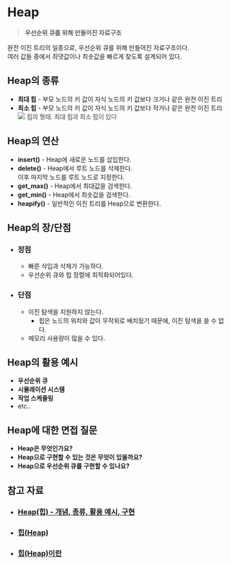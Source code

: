 # Heap
  > **우선순위 큐를 위해 만들어진 자료구조**

  완전 이진 트리의 일종으로, 우선순위 큐를 위해 만들어진 자료구조이다.  
  여러 값들 중에서 최댓값이나 최솟값을 빠르게 찾도록 설계되어 있다.  
  
  ## Heap의 종류
  - **최대 힙** - 부모 노드의 키 값이 자식 노드의 키 값보다 크거나 같은 완전 이진 트리  
  - **최소 힙** - 부모 노드의 키 값이 자식 노드의 키 값보다 작거나 같은 완전 이진 트리  
  ![](https://media.discordapp.net/attachments/1089767490537656340/1156222671638511707/ea61de672e9194d3.png?ex=65142fc6&is=6512de46&hm=27c28964ec13ca490262534d159e1fa68feedbfd8a9eabc6976061f82d80d205&=&width=1440&height=574)
    <span style="color: gray; font-weight: bolder">힙의 형태. 최대 힙과 최소 힙이 있다</span>

  ## Heap의 연산
  - **insert()** - Heap에 새로운 노드를 삽입한다.
  - **delete()** - Heap에서 루트 노드를 삭제한다.  
  이후 마지막 노드를 루트 노드로 지정한다.
  - **get_max()** - Heap에서 최대값을 검색한다.
  - **get_min()** - Heap에서 최솟값을 검색한다.
  - **heapify()** - 일반적인 이진 트리를 Heap으로 변환한다.


  ## Heap의 장/단점
  - ### 장점
    - 빠른 삭입과 삭제가 가능하다.
    - 우선순위 큐와 힙 정렬에 최적화되어있다.

  - ### 단점
    - 이진 탐색을 지원하지 않는다.
      - 힙은 노드의 위치와 값이 무작위로 배치됬기 때문에, 이진 탐색을 쓸 수 없다.
    - 메모리 사용량이 많을 수 있다.

  ## Heap의 활용 예시
  - **우선순위 큐**
  - **시뮬레이션 시스템**
  - **작업 스케줄링**
  - etc..

  ## Heap에 대한 면접 질문
  - **Heap은 무엇인가요?**
  - **Heap으로 구현할 수 있는 것은 무엇이 있을까요?**
  - **Heap으로 우선순위 큐를 구현할 수 있나요?**

  ## 참고 자료
  - ### <a href="https://velog.io/@yanghl98/%EC%9E%90%EB%A3%8C%EA%B5%AC%EC%A1%B0-Heap%ED%9E%99-%EA%B0%9C%EB%85%90-%EC%A2%85%EB%A5%98-%ED%99%9C%EC%9A%A9-%EC%98%88%EC%8B%9C-%EA%B5%AC%ED%98%84">Heap(힙) - 개념, 종류, 활용 예시, 구현</a>
  - ### <a href="https://velog.io/@kms403/%EC%9E%90%EB%A3%8C%EA%B5%AC%EC%A1%B0-Heap%ED%9E%99">힙(Heap)</a>
  - ### <a href="https://gmlwjd9405.github.io/2018/05/10/data-structure-heap.html">힙(Heap)이란</a>